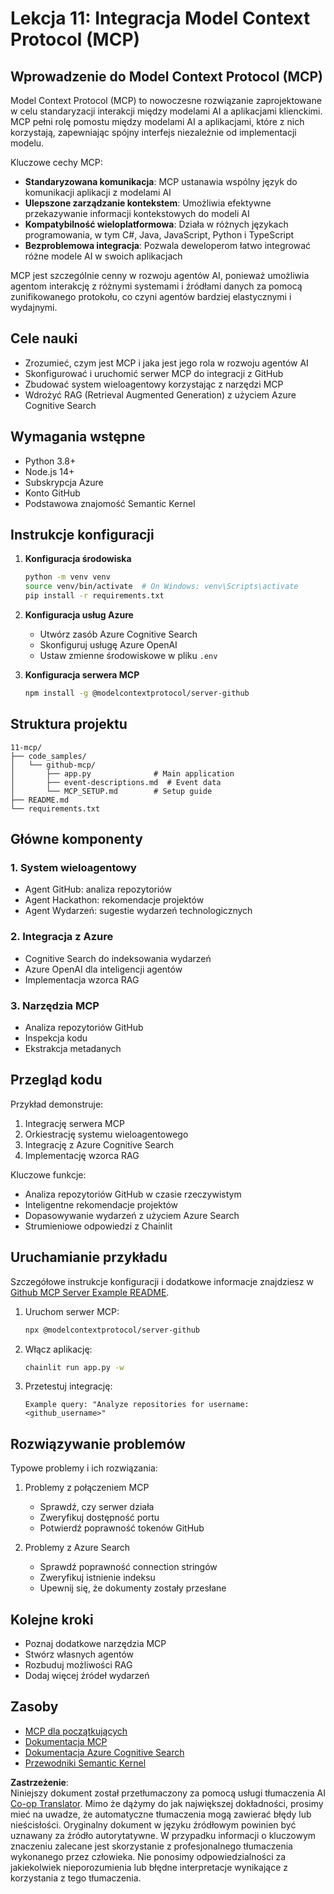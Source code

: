 <!--
CO_OP_TRANSLATOR_METADATA:
{
  "original_hash": "bbce3572338711aeab758506379ab716",
  "translation_date": "2025-07-12T13:47:30+00:00",
  "source_file": "11-mcp/README.md",
  "language_code": "pl"
}
-->
# Lekcja 11: Integracja Model Context Protocol (MCP)

## Wprowadzenie do Model Context Protocol (MCP)

Model Context Protocol (MCP) to nowoczesne rozwiązanie zaprojektowane w celu standaryzacji interakcji między modelami AI a aplikacjami klienckimi. MCP pełni rolę pomostu między modelami AI a aplikacjami, które z nich korzystają, zapewniając spójny interfejs niezależnie od implementacji modelu.

Kluczowe cechy MCP:

- **Standaryzowana komunikacja**: MCP ustanawia wspólny język do komunikacji aplikacji z modelami AI  
- **Ulepszone zarządzanie kontekstem**: Umożliwia efektywne przekazywanie informacji kontekstowych do modeli AI  
- **Kompatybilność wieloplatformowa**: Działa w różnych językach programowania, w tym C#, Java, JavaScript, Python i TypeScript  
- **Bezproblemowa integracja**: Pozwala deweloperom łatwo integrować różne modele AI w swoich aplikacjach  

MCP jest szczególnie cenny w rozwoju agentów AI, ponieważ umożliwia agentom interakcję z różnymi systemami i źródłami danych za pomocą zunifikowanego protokołu, co czyni agentów bardziej elastycznymi i wydajnymi.

## Cele nauki
- Zrozumieć, czym jest MCP i jaka jest jego rola w rozwoju agentów AI  
- Skonfigurować i uruchomić serwer MCP do integracji z GitHub  
- Zbudować system wieloagentowy korzystając z narzędzi MCP  
- Wdrożyć RAG (Retrieval Augmented Generation) z użyciem Azure Cognitive Search  

## Wymagania wstępne
- Python 3.8+  
- Node.js 14+  
- Subskrypcja Azure  
- Konto GitHub  
- Podstawowa znajomość Semantic Kernel  

## Instrukcje konfiguracji

1. **Konfiguracja środowiska**  
   ```bash
   python -m venv venv
   source venv/bin/activate  # On Windows: venv\Scripts\activate
   pip install -r requirements.txt
   ```

2. **Konfiguracja usług Azure**  
   - Utwórz zasób Azure Cognitive Search  
   - Skonfiguruj usługę Azure OpenAI  
   - Ustaw zmienne środowiskowe w pliku `.env`  

3. **Konfiguracja serwera MCP**  
   ```bash
   npm install -g @modelcontextprotocol/server-github
   ```

## Struktura projektu

```
11-mcp/
├── code_samples/
│   └── github-mcp/
│       ├── app.py              # Main application
│       ├── event-descriptions.md  # Event data
│       └── MCP_SETUP.md        # Setup guide
├── README.md
└── requirements.txt
```

## Główne komponenty

### 1. System wieloagentowy
- Agent GitHub: analiza repozytoriów  
- Agent Hackathon: rekomendacje projektów  
- Agent Wydarzeń: sugestie wydarzeń technologicznych  

### 2. Integracja z Azure
- Cognitive Search do indeksowania wydarzeń  
- Azure OpenAI dla inteligencji agentów  
- Implementacja wzorca RAG  

### 3. Narzędzia MCP
- Analiza repozytoriów GitHub  
- Inspekcja kodu  
- Ekstrakcja metadanych  

## Przegląd kodu

Przykład demonstruje:  
1. Integrację serwera MCP  
2. Orkiestrację systemu wieloagentowego  
3. Integrację z Azure Cognitive Search  
4. Implementację wzorca RAG  

Kluczowe funkcje:  
- Analiza repozytoriów GitHub w czasie rzeczywistym  
- Inteligentne rekomendacje projektów  
- Dopasowywanie wydarzeń z użyciem Azure Search  
- Strumieniowe odpowiedzi z Chainlit  

## Uruchamianie przykładu

Szczegółowe instrukcje konfiguracji i dodatkowe informacje znajdziesz w [Github MCP Server Example README](./code_samples/github-mcp/README.md).

1. Uruchom serwer MCP:  
   ```bash
   npx @modelcontextprotocol/server-github
   ```

2. Włącz aplikację:  
   ```bash
   chainlit run app.py -w
   ```

3. Przetestuj integrację:  
   ```
   Example query: "Analyze repositories for username: <github_username>"
   ```

## Rozwiązywanie problemów

Typowe problemy i ich rozwiązania:  
1. Problemy z połączeniem MCP  
   - Sprawdź, czy serwer działa  
   - Zweryfikuj dostępność portu  
   - Potwierdź poprawność tokenów GitHub  

2. Problemy z Azure Search  
   - Sprawdź poprawność connection stringów  
   - Zweryfikuj istnienie indeksu  
   - Upewnij się, że dokumenty zostały przesłane  

## Kolejne kroki
- Poznaj dodatkowe narzędzia MCP  
- Stwórz własnych agentów  
- Rozbuduj możliwości RAG  
- Dodaj więcej źródeł wydarzeń  

## Zasoby
- [MCP dla początkujących](https://aka.ms/mcp-for-beginners)  
- [Dokumentacja MCP](https://github.com/microsoft/semantic-kernel/tree/main/python/semantic-kernel/semantic_kernel/connectors/mcp)  
- [Dokumentacja Azure Cognitive Search](https://learn.microsoft.com/azure/search/)  
- [Przewodniki Semantic Kernel](https://learn.microsoft.com/semantic-kernel/)

**Zastrzeżenie**:  
Niniejszy dokument został przetłumaczony za pomocą usługi tłumaczenia AI [Co-op Translator](https://github.com/Azure/co-op-translator). Mimo że dążymy do jak największej dokładności, prosimy mieć na uwadze, że automatyczne tłumaczenia mogą zawierać błędy lub nieścisłości. Oryginalny dokument w języku źródłowym powinien być uznawany za źródło autorytatywne. W przypadku informacji o kluczowym znaczeniu zalecane jest skorzystanie z profesjonalnego tłumaczenia wykonanego przez człowieka. Nie ponosimy odpowiedzialności za jakiekolwiek nieporozumienia lub błędne interpretacje wynikające z korzystania z tego tłumaczenia.